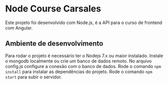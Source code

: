 # Node Course Carsales

Este projeto foi desenvolvido com Node.js, é a API para o curso de frontend com Angular.

## Ambiente de desenvolvimento

Para rodar o projeto é necessário ter o Nodejs 7.x ou maior instalado.
Instale o mongodb localmente ou crie um banco de dados remoto.
No arquivo config.js configure a conexão com o banco de dados.
Rode o comando `npm install` para instalar as dependências do projeto.
Rode o comando `npm start` para subir o servidor.
